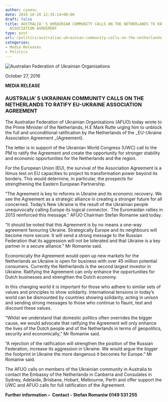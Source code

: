 ```yaml
---
author: cyoasu
date: 2016-10-28 22:35:14+00:00
draft: false
title: AUSTRALIA’ S UKRAINIAN COMMUNITY CALLS ON THE NETHERLANDS TO RATIFY EU-UKRAINE
  ASSOCIATION AGREEMENT
type: post
url: /politics/australias-ukrainian-community-calls-on-the-netherlands-to-ratify-eu-ukraine-association-agreement/
categories:
- Media Releases
- Politics
---
```


![Australian Federation of Ukrainian Organisations](http://www.ozeukes.com/wp-content/uploads/2014/10/image001.png)


October 27, 2016


**MEDIA RELEASE**





### AUSTRALIA’ S UKRAINIAN COMMUNITY CALLS ON THE NETHERLANDS TO RATIFY EU-UKRAINE ASSOCIATION AGREEMENT


The Australian Federation of Ukrainian Organisations (AFUO) today wrote to the Prime Minister of the Netherlands, H.E Mark Rutte urging him to unblock the full and unconditional ratification by the Netherlands of the _EU-Ukraine Association Agreement _(Agreement).

The letter is in support of the Ukrainian World Congress (UWC) call to the PM to ratify the Agreement and create the opportunity for stronger stability and economic opportunities for the Netherlands and the region.

For the European Union (EU), the survival of the Association Agreement is a litmus test on EU capacities to project its transformation power beyond its borders. This would determine, in particular, the prospects for strengthening the Eastern European Partnership.

“The Agreement is key to reforms in Ukraine and its economic recovery. We see the Agreement as a strategic alliance in creating a stronger future for all concerned. Today’s New Ukraine is the result of the Ukrainian people unequivocally calling Europe its logical connector.  The Euromaidan rallies in 2013 reinforced this message.” AFUO Chairman Stefan Romaniw said today.

“It should be noted that this Agreement is by no means a one-way agreement favouring Ukraine. Strategically Europe and its neighbours will become more secure. It will send a strong message to the Russian Federation that its aggression will not be tolerated and that Ukraine is a key partner in a secure alliance.” Mr Romaniw said.

Economically the Agreement would open up new markets for the Netherlands as Ukraine is open for business with over 45 million potential consumers. Currently the Netherlands is the second largest investor in Ukraine. Ratifying the Agreement can only enhance the opportunities for Dutch businesses and strengthen the Dutch economy.

In this changing world it is important for those who adhere to similar sets of values and principles to show solidarity. International tensions in today’s world can be dismounted by countries showing solidarity, acting in unison and sending strong messages to those who continue to flaunt, test and discount these values.

“Whilst we understand that domestic politics often overrides the bigger cause, we would advocate that ratifying the Agreement will only enhance the lives of the Dutch people and of the Netherlands in terms of geopolitics, security and economically,” Mr Romaniw said.

“A rejection of the ratification will strengthen the position of the Russian Federation, increase its aggression in Ukraine. We would argue the bigger the footprint in Ukraine the more dangerous it becomes for Europe.” Mr Romaniw said.

The AFUO calls on members of the Ukrainian community in Australia to contact the Embassy of the Netherlands in Canberra and Consulates in Sydney, Adelaide, Brisbane, Hobart, Melbourne, Perth and offer support the UWC and AFUO calls for full ratification of the Agreement.

**Further information –  Contact - Stefan Romaniw 0149 531 255**
